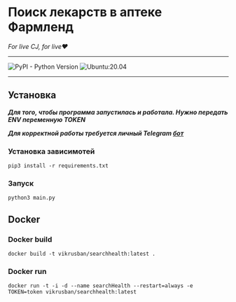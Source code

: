 Поиск лекарств в аптеке Фармленд
================================
*For live CJ, for live❤️*
-- --
![PyPI - Python Version](https://img.shields.io/badge/python-%3D%3E3.10.4-green) ![Ubuntu:20.04](https://img.shields.io/badge/test-Ubuntu%3A22.04-orange)
-- --
## Установка

***Для того, чтобы программа запустилась и работала. Нужно передать ENV переменную TOKEN***

***Для корректной работы требуется личный Telegram [бот](https://core.telegram.org/bots)***

### Установка зависимотей

`pip3 install -r requirements.txt`

### Запуск

`python3 main.py`

## Docker

### Docker build

`docker build -t vikrusban/searchhealth:latest .`

### Docker run

`docker run -t -i -d --name searchHealth --restart=always -e TOKEN=token vikrusban/searchhealth:latest`
